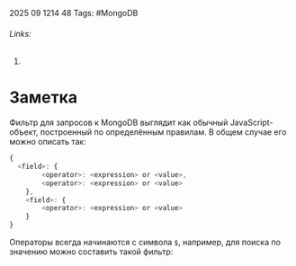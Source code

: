 2025 09 1214 48
Tags: #MongoDB 
###### Links: 
1) 
# Заметка
Фильтр для запросов к MongoDB выглядит как обычный JavaScript-объект, построенный по определённым правилам. В общем случае его можно описать так:
```ts
{
  <field>: {
        <operator>: <expression> or <value>,
        <operator>: <expression> or <value>
    },
    <field>: {
        <operator>: <expression> or <value>
    }
}
```
Операторы всегда начинаются с символа `$`, например, для поиска по значению можно составить такой фильтр:
```
```